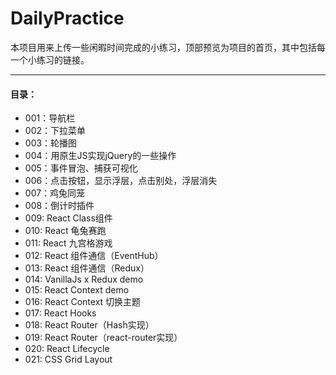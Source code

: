 # DailyPractice

本项目用来上传一些闲暇时间完成的小练习，顶部预览为项目的首页，其中包括每一个小练习的链接。

---

#### 目录：
- 001：导航栏
- 002：下拉菜单
- 003：轮播图
- 004：用原生JS实现jQuery的一些操作
- 005：事件冒泡、捕获可视化
- 006：点击按钮，显示浮层，点击别处，浮层消失
- 007：鸡兔同笼
- 008：倒计时插件
- 009: React Class组件
- 010: React 龟兔赛跑
- 011: React 九宫格游戏
- 012: React 组件通信（EventHub） 
- 013: React 组件通信（Redux）
- 014: VanillaJs x Redux demo
- 015: React Context demo
- 016: React Context 切换主题
- 017: React Hooks
- 018: React Router（Hash实现）
- 019: React Router（react-router实现）
- 020: React Lifecycle 
- 021: CSS Grid Layout
